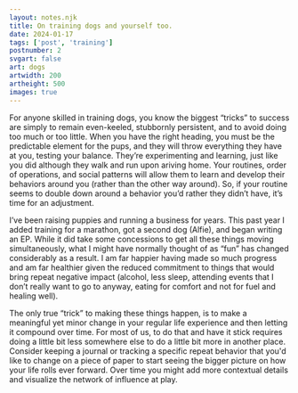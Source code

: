 ```yaml
---
layout: notes.njk
title: On training dogs and yourself too.
date: 2024-01-17
tags: ['post', 'training']
postnumber: 2
svgart: false
art: dogs
artwidth: 200
artheight: 500
images: true
---
```


For anyone skilled in training dogs, you know the biggest “tricks” to success are simply to remain even-keeled, stubbornly persistent, and to avoid doing too much or too little. When you have the right heading, you must be the predictable element for the pups, and they will throw everything they have at you, testing your balance. They’re experimenting and learning, just like you did although they walk and run upon ariving home. Your routines, order of operations, and social patterns will allow them to learn and develop their behaviors around you (rather than the other way around). So, if your routine seems to double down around a behavior you’d rather they didn’t have, it’s time for an adjustment.

I’ve been raising puppies and running a business for years. This past year I added training for a marathon, got a second dog (Alfie), and began writing an EP. While it did take some concessions to get all these things moving simultaneously, what I might have normally thought of as “fun” has changed considerably as a result. I am far happier having made so much progress and am far healthier given the reduced commitment to things that would bring repeat negative impact (alcohol, less sleep, attending events that I don’t really want to go to anyway, eating for comfort and not for fuel and healing well).

The only true “trick” to making these things happen, is to make a meaningful yet minor change in your regular life experience and then letting it compound over time. For most of us, to do that and have it stick requires doing a little bit less somewhere else to do a little bit more in another place. Consider keeping a journal or tracking a specific repeat behavior that you'd like to change on a piece of paper to start seeing the bigger picture on how your life rolls ever forward. Over time you might add more contextual details and visualize the network of influence at play.

<!-- * _"I commonly am the one to bring truth to power"_
Is kind of vague, but can be actionable. It's up to you to decide how it should or shouldn't fit in your life, whether to judge it as being negative or an positive inclination that you want to grow and influence. But it's recorded, and that's great. Make sure you read it again.

* _"I want to feel healthier"_
That there's a great goal. Perfect to anchor and choose your strategy from. Best to begin persuit after some investigation into the position you're in.

* _"I binge eat one to two pints of ice cream in a single setting every 1-2 weeks."_
Actionable, clear point of view. This is something I can address. Tomorrow. -->